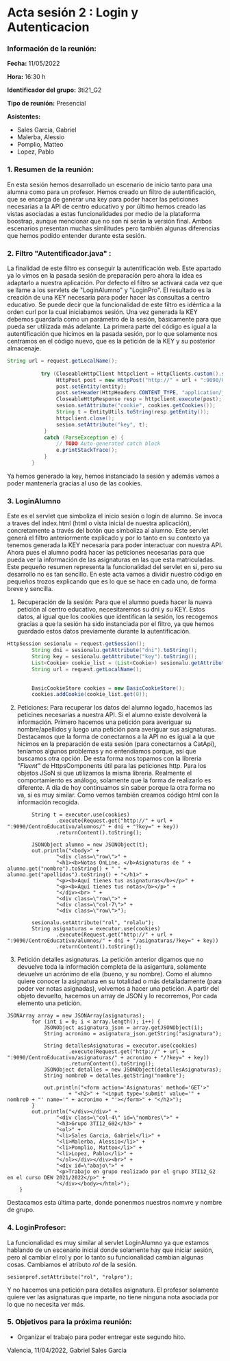 # Acta sesión 2 : Login y Autenticacion
### Información de la reunión:
**Fecha:**  11/05/2022

**Hora:**  16:30 h

**Identificador del grupo:** 3ti21_G2

**Tipo de reunión:** Presencial

**Asistentes:**
- Sales García, Gabriel
- Malerba, Alessio
- Pomplio, Matteo
- Lopez, Pablo


### 1. Resumen de la reunión:
En esta sesión hemos desarrollado un escenario de inicio tanto para una alumna como para un profesor. Hemos creado un filtro de autentificación, que se encarga de generar una key para poder hacer las peticiones necesarias a la API de centro educativo y por último hemos creado las vistas asociadas a estas funcionalidades por medio de la plataforma boostrap, aunque mencionar que no son ni serán la versión final.
Ambos escenarios presentan muchas similitudes pero también algunas diferencias que hemos podido entender durante esta sesión. 

### 2. Filtro "Autentificador.java" :
La finalidad de este filtro es conseguir la autentificación web. Este apartado ya lo vimos en la pasada sesión de preparación pero ahora la idea es adaptarlo a nuestra aplicación. 
Por defecto el filtro se activará cada vez que se llame a los servlets de "LoginAlumno" y "LoginPro". El resultado es la creación de una KEY necesaria para poder hacer las consultas a centro educativo. Se puede decir que la funcionalidad de este filtro es idéntica a la orden curl por la cual iniciabamos sesión. Una vez generada la KEY debemos guardarla como un parámetro de la sesión, básicamente para que pueda ser utilizada más adelante.
La primera parte del código es igual a la autentificación que hicimos en la pasada sesión, por lo que solamente nos centramos en el código nuevo, que es la petición de la KEY y su posterior almacenaje.

```java
String url = request.getLocalName();
            
           try (CloseableHttpClient httpclient = HttpClients.custom().setDefaultCookieStore(cookies).build()) {
                HttpPost post = new HttpPost("http://" + url + ":9090/CentroEducativo/login");
                post.setEntity(entity);
                post.setHeader(HttpHeaders.CONTENT_TYPE, "application/json");
                CloseableHttpResponse resp = httpclient.execute(post);
                sesion.setAttribute("cookie", cookies.getCookies());
                String t = EntityUtils.toString(resp.getEntity());                              
                httpclient.close();
                sesion.setAttribute("key", t);
            }           
            catch (ParseException e) {
                // TODO Auto-generated catch block
                e.printStackTrace();
            }
        } 
```
Ya hemos generado la key, hemos instanciado la sesión y además vamos a poder mantenerla gracias al uso de las cookies.
        
### 3. LoginAlumno
Este es el servlet que simboliza el inicio sesión o login de alumno. Se invoca a traves del index.html (html o vista inicial de nuestra aplicación), concretamente a través del botón que simboliza al alumno. Este servlet generá el filtro anteriormente explicado y por lo tanto en su contexto ya tenemos generada la KEY necesaria para poder interactuar con nuestra API.
Ahora pues el alumno podrá hacer las peticiones necesarias para que pueda ver la información de las asignaturas en las que esta matriculadas. 
Este pequeño resumen representa la funcionalidad del servlet en si, pero su desarrollo no es tan sencillo. En este acta vamos a dividir nuestro código en pequeños trozos explicando que es lo que se hace en cada uno, de forma breve y sencilla.

1.  Recuperación de la sesión:   Para que el alumno pueda hacer la nueva petición al centro educativo, necesitaremos su dni y su KEY. Estos datos, al igual que los cookies que identifican la sesión, los recogemos gracias a que la sesión ha sido instanciada por el filtro, ya que hemos guardado estos datos previamente durante la autentificación.

```java
HttpSession sesionalu = request.getSession();
        String dni = sesionalu.getAttribute("dni").toString();
        String key = sesionalu.getAttribute("key").toString();
        List<Cookie> cookie_list = (List<Cookie>) sesionalu.getAttribute("cookies");
        String url = request.getLocalName();

        
        BasicCookieStore cookies = new BasicCookieStore();
        cookies.addCookie(cookie_list.get(0));
```
2.  Peticiones: 
    Para recuperar los datos del alumno logado, hacemos las peticines necesarias a nuestra API. Si el alumno existe devolverá la información. Primero hacemos una petición para averiguar su nombre/apellidos y luego una petición para averiguar sus asignaturas.
    Destacamos que la forma de conectarnos a la API no es igual a la que hicimos en la preparación de esta sesión (para conectarnos a CatApi), teníamos algunos problemas y no entendíamos porque, así que buscamos otra opción.
    De esta forma nos topamos con la libreria *"Fluent"* de HttpsComponents útil para las peticiones http. Para los objetos JSoN si que utilizamos la misma libreria. Realmente el comportamiento es análogo, solamente que la forma de realizarlo es diferente. A día de hoy continuamos sin saber porque la otra forma no va, si es muy similar. Como vemos también creamos código html con la información recogida.

```Executor executor = Executor.newInstance();
        String t = executor.use(cookies)
                .execute(Request.get("http://" + url + ":9090/CentroEducativo/alumnos/" + dni + "?key=" + key))
                .returnContent().toString();

        JSONObject alumno = new JSONObject(t);
        out.println("<body>" + 
                "<div class=\"row\">" + 
                "<h1><b>Notas OnLine. </b>Asignaturas de " + alumno.get("nombre").toString() + " " + alumno.get("apellidos").toString() + "</h1>" + 
                "<p><b>Aquí tienes tus asignaturas</b></p>" + 
                "<p><b>Aquí tienes tus notas</b></p>" + 
                "</div><br> " + 
                "<div class=\"row\">" + 
                "<div class=\"col-7\">" + 
                "<div class=\"row\">");

        sesionalu.setAttribute("rol", "rolalu");
        String asignaturas = executor.use(cookies)
                .execute(Request.get("http://" + url + ":9090/CentroEducativo/alumnos/" + dni + "/asignaturas/?key=" + key))
                .returnContent().toString();
```
3. Petición detalles asignaturas.
La petición anterior digamos que no devuelve toda la información completa de la asigantura, solamente devuelve un acrónimo de ella (bueno, y su nombre). Como el alumno quiere conocer la asignatura en su totalidad o más detalladamente (para poder ver notas asignadas), volvemos a hacer una petición.
A partir del objeto devuelto, hacemos un array de JSON y lo recorremos, Por cada elemento una petición.


```
JSONArray array = new JSONArray(asignaturas);
        for (int i = 0; i < array.length(); i++) {
            JSONObject asignatura_json = array.getJSONObject(i);
            String acronimo = asignatura_json.getString("asignatura");
            
            String detallesAsignaturas = executor.use(cookies)
                    .execute(Request.get("http://" + url + ":9090/CentroEducativo/asignaturas/" + acronimo + "/?key=" + key))
                    .returnContent().toString();
            JSONObject detalles = new JSONObject(detallesAsignaturas);
            String nombreD = detalles.getString("nombre");
            
            out.println("<form action='Asignaturas' method='GET'>"
                    + "<h2>" + "<input type='submit' value='" + nombreD + "' name='" + acronimo + "'></form>" + "</h2>");
        }
        out.println("</div></div>" + 
                "<div class=\"col-4\" id=\"nombres\">" + 
                "<h3>Grupo 3TI12_G02</h3>" + 
                "<ol>" + 
                "<li>Sales Garcia, Gabriel</li>" + 
                "<li>Malerba, Alessio</li>" + 
                "<li>Pomplio, Matteo</li>" + 
                "<li>Lopez, Pablo</li>" + 
                "</ol></div></div><br>" +
                "<div id=\"abajo\">" + 
                "<p>Trabajo en grupo realizado por el grupo 3TI12_G2 en el curso DEW 2021/2022</p>" + 
                "</div></body></html>");
    }
```	
Destacamos esta última parte, donde ponenmos nuestros nomvre y nombre de grupo.

### 4. LoginProfesor:
La funcionalidad es muy similar al servlet LoginAlumno ya que estamos hablando de un escenario inicial donde solamente hay que iniciar sesión, pero al cambiar el rol y por lo tanto su funcionalidad cambian algunas cosas.
Cambiamos el atributo *rol* de la sesión.
```
sesionprof.setAttribute("rol", "rolpro");
```
Y no hacemos una petición para detalles asignatura. El profesor solamente quiere ver las asignaturas que imparte, no tiene ninguna nota asociada por lo que no necesita ver más.

### 5. Objetivos para la próxima reunión:
- Organizar el trabajo para poder entregar este segundo hito.


Valencia, 11/04/2022, Gabriel Sales García